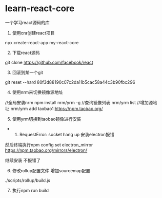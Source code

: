 # learn-react-core
一个学习react源码的库

1. 使用cra创建react项目

npx create-react-app my-react-core

2. 下载react源码

git clone https://github.com/facebook/react

3. 回滚到某一个git

git reset --hard 80f3d88190c07c2da11b5cac58a44c3b90fbc296

4. 使用nrm来切换镜像源地址

//全局安装nrm
npm install nrm/yrm -g
//查询镜像列表
nrm/yrm list
//增加源地址
nrm/yrm add taobao1 ​https://npm.taobao.org/

5. 使用yrm切换到taobao镜像进行安装

- 1. RequestError: socket hang up 安装electron报错

然后终端执行npm config set electron_mirror https://npm.taobao.org/mirrors/electron/

继续安装 不报错了

6. 修改rollup配置文件 增加sourcemap配置

./scripts/rollup/build.js 

7. 执行npm run build



